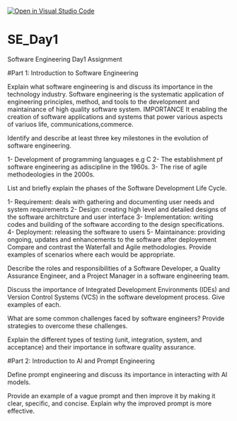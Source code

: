 [![Open in Visual Studio Code](https://classroom.github.com/assets/open-in-vscode-2e0aaae1b6195c2367325f4f02e2d04e9abb55f0b24a779b69b11b9e10269abc.svg)](https://classroom.github.com/online_ide?assignment_repo_id=15534236&assignment_repo_type=AssignmentRepo)
# SE_Day1
Software Engineering Day1 Assignment

#Part 1: Introduction to Software Engineering

Explain what software engineering is and discuss its importance in the technology industry.
Software engineering is the systematic application of engineering principles, method, and tools to the development and maintainance of high quality software system.
IMPORTANCE
It enabling the creation of software applications and systems that power various aspects of variuos life, communications,commerce.


Identify and describe at least three key milestones in the evolution of software engineering.

1- Development of programming languages e.g C
2- The establishment pf software engineering as adiscipline in the 1960s.
3- The rise of agile methodeologies in the 2000s.


List and briefly explain the phases of the Software Development Life Cycle.

1- Requirement: deals with gathering and documenting user needs and system requirements
2- Design: creating high level and detailed designs of the software architrcture and user interface
3- Implementation: writing codes and building of the software according to the design specifications.
4- Deployment: releasing the software to users
5- Maintainance: providing ongoing, updates and enhancements to the software after deployement
Compare and contrast the Waterfall and Agile methodologies. Provide examples of scenarios where each would be appropriate.


Describe the roles and responsibilities of a Software Developer, a Quality Assurance Engineer, and a Project Manager in a software engineering team.


Discuss the importance of Integrated Development Environments (IDEs) and Version Control Systems (VCS) in the software development process. Give examples of each.


What are some common challenges faced by software engineers? Provide strategies to overcome these challenges.


Explain the different types of testing (unit, integration, system, and acceptance) and their importance in software quality assurance.


#Part 2: Introduction to AI and Prompt Engineering


Define prompt engineering and discuss its importance in interacting with AI models.


Provide an example of a vague prompt and then improve it by making it clear, specific, and concise. Explain why the improved prompt is more effective.
